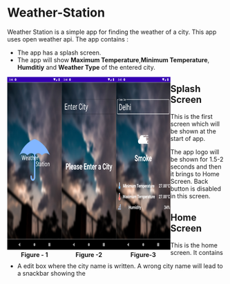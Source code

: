 # Weather-Station

Weather Station is a simple app for finding the weather of a city. This app uses open weather api. The app contains :
- The app has a splash screen.
- The app will show **Maximum Temperature**,**Minimum Temperature**, **Humditiy** and **Weather Type** of the entered city.

<figure style="width: 25%;float: left;margin: 0;text-align: center;padding: 0;">
	<img src="splash.png" height="400px" width="200px" alt="Splash Screen">
	<figcaption><b>Figure - 1</b></figcaption>
</figure>
<figure style="width: 25%;float: left;margin: 0;text-align: center;padding: 0;">
	<img src="without_selected.png" height="400px" width="200px" alt="Home Screen">
	<figcaption><b>Figure -2</b></figcaption>
</figure>
<figure style="width: 25%;float: left;margin: 0;text-align: center;padding: 0;">
	<img src="weather_data.png" height="400px" width="200px" alt="Home Screen">
	<figcaption><b>Figure-3</b></figcaption>
</figure>

## Splash Screen
This is the first screen which will be shown at the start of app.

The app logo will be shown for 1.5-2 seconds and then it brings to Home Screen. Back button is disabled in this screen.

## Home Screen
This is the home screen. It contains
- A edit box where the city name is written. A wrong city name will lead to a snackbar showing the 

<!--stackedit_data:
eyJoaXN0b3J5IjpbNjE2OTg5NzU2LDI1MTcyMjI1LC04OTcxND
MwODIsNzU2NjYyODc3LDE5ODY2NTQ2NjZdfQ==
-->